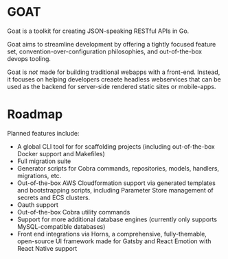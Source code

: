 # GOAT
Goat is a toolkit for creating JSON-speaking RESTful APIs in Go. 

Goat aims to streamline development by offering a tightly focused feature set, convention-over-configuration philosophies, and out-of-the-box devops tooling.

Goat is *not* made for building traditional webapps with a front-end.  Instead, it focuses on helping developers creaete headless webservices that can be used as the backend for server-side rendered static sites or mobile-apps.

# Roadmap

Planned features include:

- A global CLI tool for for scaffolding projects (including out-of-the-box Docker support and Makefiles)
- Full migration suite
- Generator scripts for Cobra commands, repositories, models, handlers, migrations, etc.
- Out-of-the-box AWS Cloudformation support via generated templates and bootstrapping scripts, including Parameter Store management of secrets and ECS clusters.
- Oauth support
- Out-of-the-box Cobra utility commands 
- Support for more additional database engines (currently only supports MySQL-compatible databases)
- Front end integrations via Horns, a comprehensive, fully-themable, open-source UI framework made for Gatsby and React Emotion with React Native support   
